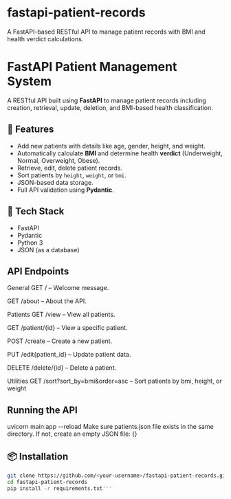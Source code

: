# fastapi-patient-records
A FastAPI-based RESTful API to manage patient records with BMI and health verdict calculations.


# FastAPI Patient Management System

A RESTful API built using **FastAPI** to manage patient records including creation, retrieval, update, deletion, and BMI-based health classification.

## 🚀 Features

- Add new patients with details like age, gender, height, and weight.
- Automatically calculate **BMI** and determine health **verdict** (Underweight, Normal, Overweight, Obese).
- Retrieve, edit, delete patient records.
- Sort patients by `height`, `weight`, or `bmi`.
- JSON-based data storage.
- Full API validation using **Pydantic**.

## 🧰 Tech Stack

- FastAPI
- Pydantic
- Python 3
- JSON (as a database)

## API Endpoints
General
GET / – Welcome message.

GET /about – About the API.

Patients
GET /view – View all patients.

GET /patient/{id} – View a specific patient.

POST /create – Create a new patient.

PUT /edit{patient_id} – Update patient data.

DELETE /delete/{id} – Delete a patient.

Utilities
GET /sort?sort_by=bmi&order=asc – Sort patients by bmi, height, or weight



##  Running the API
uvicorn main:app --reload
Make sure patients.json file exists in the same directory. If not, create an empty JSON file:
{}

## 📦 Installation

```bash
git clone https://github.com/<your-username>/fastapi-patient-records.git
cd fastapi-patient-records
pip install -r requirements.txt'''








